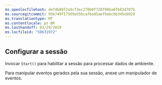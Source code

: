 ```yaml
---
ms.openlocfilehash: defdb89f2a9cf3ec270b0f728f90ba07b83d707b
ms.sourcegitcommit: 956749f17569a55bcafba95aef9abcbb345eb929
ms.translationtype: MT
ms.contentlocale: pt-BR
ms.lasthandoff: 03/29/2019
ms.locfileid: "58631972"
---
```

## <a name="set-up-the-session"></a>Configurar a sessão

Invocar `Start()` para habilitar a sessão para processar dados de ambiente.

Para manipular eventos gerados pela sua sessão, anexe um manipulador de eventos.
